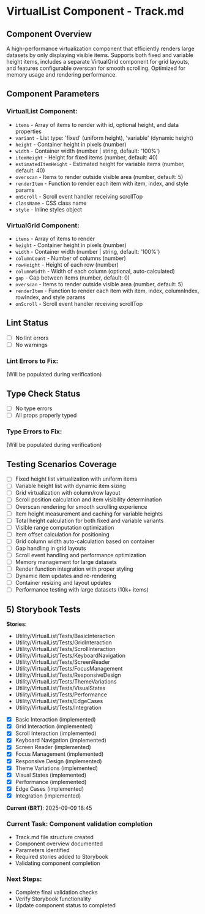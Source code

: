 # VirtualList Component - Track.md

## Component Overview

A high-performance virtualization component that efficiently renders large datasets by only displaying visible items. Supports both fixed and variable height items, includes a separate VirtualGrid component for grid layouts, and features configurable overscan for smooth scrolling. Optimized for memory usage and rendering performance.

## Component Parameters

### VirtualList Component:

- `items` - Array of items to render with id, optional height, and data properties
- `variant` - List type: 'fixed' (uniform height), 'variable' (dynamic height)
- `height` - Container height in pixels (number)
- `width` - Container width (number | string, default: '100%')
- `itemHeight` - Height for fixed items (number, default: 40)
- `estimatedItemHeight` - Estimated height for variable items (number, default: 40)
- `overscan` - Items to render outside visible area (number, default: 5)
- `renderItem` - Function to render each item with item, index, and style params
- `onScroll` - Scroll event handler receiving scrollTop
- `className` - CSS class name
- `style` - Inline styles object

### VirtualGrid Component:

- `items` - Array of items to render
- `height` - Container height in pixels (number)
- `width` - Container width (number | string, default: '100%')
- `columnCount` - Number of columns (number)
- `rowHeight` - Height of each row (number)
- `columnWidth` - Width of each column (optional, auto-calculated)
- `gap` - Gap between items (number, default: 0)
- `overscan` - Items to render outside visible area (number, default: 5)
- `renderItem` - Function to render each item with item, index, columnIndex, rowIndex, and style params
- `onScroll` - Scroll event handler receiving scrollTop

## Lint Status

- [ ] No lint errors
- [ ] No warnings

### Lint Errors to Fix:

(Will be populated during verification)

## Type Check Status

- [ ] No type errors
- [ ] All props properly typed

### Type Errors to Fix:

(Will be populated during verification)

## Testing Scenarios Coverage

- [ ] Fixed height list virtualization with uniform items
- [ ] Variable height list with dynamic item sizing
- [ ] Grid virtualization with column/row layout
- [ ] Scroll position calculation and item visibility determination
- [ ] Overscan rendering for smooth scrolling experience
- [ ] Item height measurement and caching for variable heights
- [ ] Total height calculation for both fixed and variable variants
- [ ] Visible range computation optimization
- [ ] Item offset calculation for positioning
- [ ] Grid column width auto-calculation based on container
- [ ] Gap handling in grid layouts
- [ ] Scroll event handling and performance optimization
- [ ] Memory management for large datasets
- [ ] Render function integration with proper styling
- [ ] Dynamic item updates and re-rendering
- [ ] Container resizing and layout updates
- [ ] Performance testing with large datasets (10k+ items)

## 5) Storybook Tests

**Stories**:

- Utility/VirtualList/Tests/BasicInteraction
- Utility/VirtualList/Tests/GridInteraction
- Utility/VirtualList/Tests/ScrollInteraction
- Utility/VirtualList/Tests/KeyboardNavigation
- Utility/VirtualList/Tests/ScreenReader
- Utility/VirtualList/Tests/FocusManagement
- Utility/VirtualList/Tests/ResponsiveDesign
- Utility/VirtualList/Tests/ThemeVariations
- Utility/VirtualList/Tests/VisualStates
- Utility/VirtualList/Tests/Performance
- Utility/VirtualList/Tests/EdgeCases
- Utility/VirtualList/Tests/Integration

* [x] Basic Interaction (implemented)
* [x] Grid Interaction (implemented)
* [x] Scroll Interaction (implemented)
* [x] Keyboard Navigation (implemented)
* [x] Screen Reader (implemented)
* [x] Focus Management (implemented)
* [x] Responsive Design (implemented)
* [x] Theme Variations (implemented)
* [x] Visual States (implemented)
* [x] Performance (implemented)
* [x] Edge Cases (implemented)
* [x] Integration (implemented)

**Current (BRT)**: 2025-09-09 18:45

### Current Task: Component validation completion

- Track.md file structure created
- Component overview documented
- Parameters identified
- Required stories added to Storybook
- Validating component completion

### Next Steps:

- Complete final validation checks
- Verify Storybook functionality
- Update component status to completed
